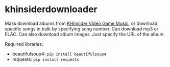 # khinsiderdownloader
Mass download albums from [KHInsider Video Game Music](https://downloads.khinsider.com/), or download specific songs in bulk by specifying song number. Can download mp3 or FLAC. Can also download album images. Just specify the URL of the album.

Required libraries:
- beautifulsoup4: ```pip install beautifulsoup4```
- requests: ```pip install requests```
